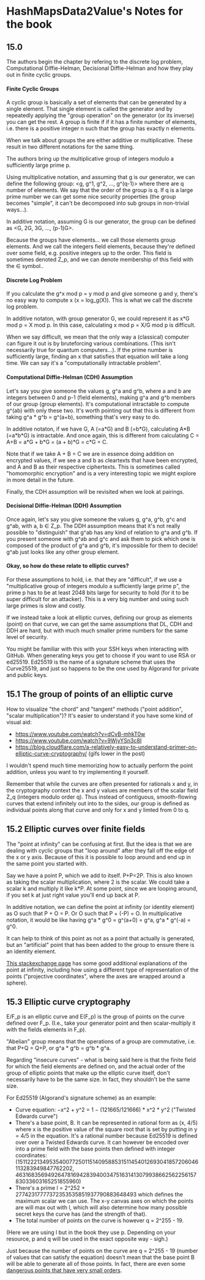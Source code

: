# HashMapsData2Value's Notes for the book

## 15.0

The authors begin the chapter by refering to the discrete log problem, Computational Diffie-Helman, Decisional Diffie-Helman and how they play out in finite cyclic groups. 


#### Finite Cyclic Groups

A cyclic group is basically a set of elements that can be generated by a single element. That single element is called the generator and by repeatedly applying the "group operation" on the generator (or its inverse) you can get the rest. A group is finite if if it has a finite number of elements, i.e. there is a positive integer n such that the group has exactly n elements.

When we talk about groups the are either additive or multiplicative. These result in two different notations for the same thing.

The authors bring up the multiplicative group of integers modulo a sufficiently large prime p. 

Using multiplicative notation, and assuming that g is our generator, we can define the following group: \<g, g^1, g^2, ..., g^(q-1)\> where there are q number of elements. We say that the order of the group is q. If q is a large prime number we can get some nice security properties (the group becomes "simple", it can't be decomposed into sub groups in non-trivial ways...).

In additive notation, assuming G is our generator, the group can be defined as \<G, 2G, 3G, ..., (p-1)G>. 

Because the groups have elements... we call those elements group elements. And we call the integers field elements, because they're defined over some field, e.g. positive integers up to the order. This field is sometimes denoted Z_p, and we can denote membership of this field with the ∈ symbol..

#### Discrete Log Problem

If you calculate the g^x mod p = y mod p and give someone g and y, there's no easy way to compute x (x = log_g(X)). This is what we call the discrete log problem. 

In additive notaton, with group generator G, we could represent it as x\*G mod p = X mod p. In this case, calculating x mod p = X/G mod p is difficult. 

When we say difficult, we mean that the only way a (classical) computer can figure it out is by bruteforcing various combinations. (This isn't necessarily true for quantum computers...). If the prime number is sufficiently large, finding an x that satisfies that equation will take a long time. We can say it's a "computationally intractable problem".

#### Computational Diffie-Helman (CDH) Assumption

Let's say you give someone the values g, g^a and g^b, where a and b are integers between 0 and p-1 (field elements), making g^a and g^b members of our group (group elements). It's computational intractable to compute g^(ab) with only these two. It's worth pointing out that this is different from taking g^a * g^b = g^(a+b), something that's very easy to do.

In additive notaton, if we have G, A (=a\*G) and B (=b\*G), calculating A\*B (=a\*b\*G) is intractable. And once again, this is different from calculating C = A+B = a\*G + b\*G = (a + b)\*G = c\*G = C.

Note that if we take A + B = C we are in essence doing addition on encrypted values, if we see a and b as cleartexts that have been encrypted, and A and B as their respective ciphertexts. This is sometimes called "homomorphic encryption" and is a very interesting topic we might explore in more detail in the future.

Finally, the CDH assumption will be revisited when we look at pairings.

#### Decisional Diffie-Helman (DDH) Assumption

Once again, let's say you give someone the values g, g^a, g^b, g^c and g^ab, with a, b ∈ Z_p. The DDH assumption means that it's not really possible to "distinguish" that g^ab has any kind of relation to g^a and g^b. If you present someone with g^ab and g^c and ask them to pick which one is composed of the product of g^a and g^b, it's impossible for them to decide! g^ab just looks like any other group element.

#### Okay, so how do these relate to elliptic curves?

For these assumptions to hold, i.e. that they are "difficult", if we use a "multiplicative group of integers modulo a sufficiently large prime p", the prime p has to be at least 2048 bits large for security to hold (for it to be super difficult for an attacker). This is a very big number and using such large primes is slow and costly.

If we instead take a look at elliptic curves, defining our group as elements (point) on that curve, we can get the same assumptions that DL, CDH and DDH are hard, but with much much smaller prime numbers for the same level of security.

You might be familiar with this with your SSH keys when interacting with GitHub. When generating keys you get to choose if you want to use RSA or ed25519. Ed25519 is the name of a signature scheme that uses the Curve25519, and just so happens to be the one used by Algorand for private and public keys.


## 15.1 The group of points of an elliptic curve

How to visualize "the chord" and "tangent" methods ("point addition", "scalar multiplication")? It's easier to understand if you have some kind of visual aid:

- https://www.youtube.com/watch?v=dCvB-mhkT0w
- https://www.youtube.com/watch?v=9WjyYSn3c8I
- https://blog.cloudflare.com/a-relatively-easy-to-understand-primer-on-elliptic-curve-cryptography/ (gifs lower in the post)

I wouldn't spend much time memorizing how to actually perform the point addition, unless you want to try implementing it yourself.

Remember that while the curves are often presented for rationals x and y, in the cryptography context the x and y values are members of the scalar field Z_q (integers modulo order q). Thus instead of contiguous, smooth-flowing curves that extend infinitely out into to the sides, our group is defined as individual points along that curve and only for x and y limted from 0 to q.

## 15.2 Elliptic curves over finite fields

The "point at infinity" can be confusing at first. But the idea is that we are dealing with cyclic groups that "loop around" after they fall off the edge of the x or y axis. Because of this it is possible to loop around and end up in the same point you started with.

Say we have a point P, which we add to itself. P+P=2P. This is also known as taking the scalar multiplication, where 2 is the scalar. We could take a scalar k and multiply it like k\*P. At some point, since we are looping around, if you set k at just right value you'll end up back at P.

In additive notation, we can define the point at infinity (or identity element) as O such that  P + O = P. Or O such that P + (-P) = O.
In multiplicative notation, it would be like having g^a \* g^0 = g^(a+0) = g^a, g^a \* g^(-a) = g^0.

It can help to think of this point as not as a point that actually is generated, but an "artificial" point that has been added to the group to ensure there is an identity element. 

[This stackexchange page](https://crypto.stackexchange.com/questions/70507/in-elliptic-curve-what-does-the-point-at-infinity-look-like) has some good additional explanations of the point at infinity, including how using a different type of representation of the points ("projective coordinates", where the axes are wrapped around a sphere). 

## 15.3 Elliptic curve cryptography

E/F_p is an elliptic curve and E(F_p) is the group of points on the curve defined over F_p. (I.e., take your generator point and then scalar-multiply it with the fields elements in F_p).

"Abelian" group means that the operations of a group are commutative, i.e. that P+Q = Q+P, or g^a \* g^b = g^b \* g^a.

Regarding "insecure curves" - what is being said here is that the finite field for which the field elements are defined on, and the actual order of the group of elliptic points that make up the elliptic curve itself, don't necessarily have to be the same size. In fact, they shouldn't be the same size.

For Ed25519 (Algorand's signature scheme) as an example:
- Curve equation: −x^2 + y^2 = 1 − (121665/121666) * x^2 * y^2 ("Twisted Edwards curve")
- There's a base point, B. It can be represented in rational form as (x, 4/5) where x is the positive value of the square root that is set by putting in y = 4/5 in the equation. It's a rational number because Ed25519 is defined over over a Twisted Edwards curve. It can however be encoded over into a prime field with the base points then defined with integer coordinates: (15112221349535400772501151409588531511454012693041857206046113283949847762202, 46316835694926478169428394003475163141307993866256225615783033603165251855960)
- There's a prime l = 2^252 + 27742317777372353535851937790883648493 which defines the maximum scalar we can use. The x-y canvas axes on which the points are will max out with l, which will also determine how many possible secret keys the curve has (and the strength of that).
- The total number of points on the curve is however q = 2^255 - 19.

(Here we are using l but in the book they use p. Depending on your resource, p and q will be used in the exact opposite way - sigh.)

Just because the number of points on the curve are q = 2^255 - 19 (number of values that can satisfy the equation) doesn't mean that the base point B will be able to generate all of those points. In fact, there are even some [dangerous points that have very small orders](https://crypto.stackexchange.com/questions/55632/libsodium-x25519-and-ed25519-small-order-check).
